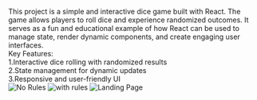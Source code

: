 This project is a simple and interactive dice game built with React. The game allows players to roll dice and experience randomized outcomes. It serves as a fun and educational example of how React can be used to manage state, render dynamic components, and create engaging user interfaces. <br>
Key Features:  <br>
1.Interactive dice rolling with randomized results <br>
2.State management for dynamic updates<br>
3.Responsive and user-friendly UI<br>
![No Rules](https://github.com/user-attachments/assets/1365e8be-ee80-48a8-8426-9615e103a221)
![with rules](https://github.com/user-attachments/assets/54b6290a-c19f-42e7-8261-964729899c97)
![Landing Page](https://github.com/user-attachments/assets/3c258bea-5a34-42de-b8bb-e9b80d097bca)
